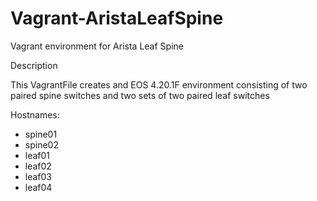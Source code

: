 # Vagrant-AristaLeafSpine
Vagrant environment for Arista Leaf Spine

Description

This VagrantFile creates and EOS 4.20.1F environment consisting of two paired spine switches and two 
sets of two paired leaf switches

Hostnames:
  - spine01
  - spine02
  - leaf01
  - leaf02
  - leaf03
  - leaf04
